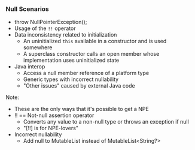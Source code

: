 ### Null Scenarios

+ throw NullPointerException();
+ Usage of the `!!` operator
+ Data inconsistency related to initialization
    + An uninitialized `this` available in a constructor and is used somewhere
    + A superclass constructor calls an open member whose implementation uses uninitialized state
+ Java interop
    + Access a null member reference of a platform type
    + Generic types with incorrect nullability
    + "Other issues" caused by external Java code


Note:
+ These are the only ways that it's possible to get a NPE
+ !! == Not-null assertion operator
    + Converts any value to a non-null type or throws an exception if null
    + "[!!] is for NPE-lovers"
+ Incorrect nullability
    + Add null to MutableList<String> instead of MutableList<String?>